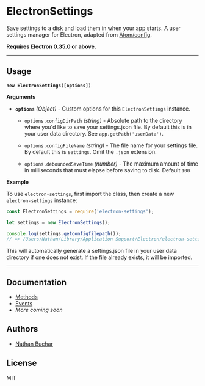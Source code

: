 ElectronSettings
================

Save settings to a disk and load them in when your app starts. A user settings manager for Electron, adapted from [Atom/config](https://github.com/atom/atom/blob/master/src/config.coffee).

**Requires Electron 0.35.0 or above.**



***



Usage
-----

**`new ElectronSettings([options])`**

**Arguments**

* **`options`** *(Object)* - Custom options for this `ElectronSettings` instance.

  * `options.configDirPath` *(string)* - Absolute path to the directory where you'd like to save your settings.json file. By default this is in your user data directory. See `app.getPath('userData')`.

  * `options.configFileName` *(string)* - The file name for your settings file. By default this is `settings`. Omit the `.json` extension.

  * `options.debouncedSaveTime` *(number)* - The maximum amount of time in milliseconds that must elapse before saving to disk. Default `100`


**Example**

To use `electron-settings`, first import the class, then create a new `electron-settings` instance:

```js
const ElectronSettings = require('electron-settings');

let settings = new ElectronSettings();

console.log(settings.getconfigfilepath());
// => /Users/Nathan/Library/Application Support/Electron/electron-settings/settings.json
```

This will automatically generate a settings.json file in your user data directory if one does not exist. If the file already exists, it will be imported.


***


Documentation
-------------

* [Methods][docs_methods]
* [Events][docs_events]
* *More coming soon*


Authors
-------
* [Nathan Buchar](mailto:hello@nathanbuchar.com)


License
-------
MIT




[docs_methods]: ./docs/api/methods.md
[docs_events]: ./docs/api/events.md
